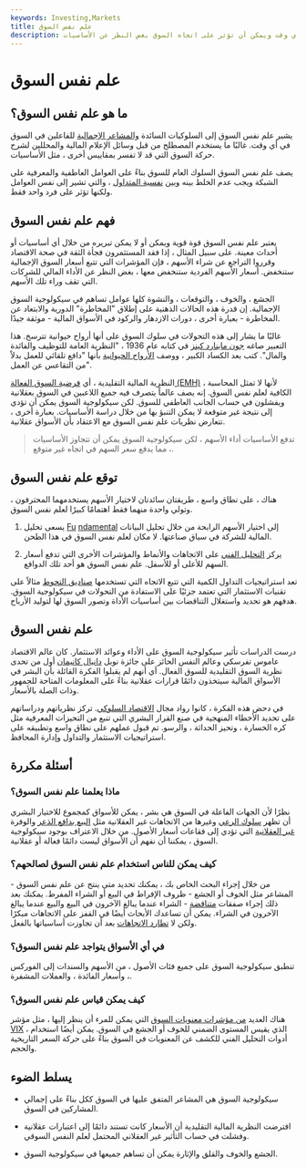 ```yaml
---
keywords: Investing,Markets
title: علم نفس السوق
description: تشير سيكولوجية السوق إلى المشاعر السائدة لدى المستثمرين في أي وقت ويمكن أن تؤثر على اتجاه السوق بغض النظر عن الأساسيات.
---
```


# علم نفس السوق
## ما هو علم نفس السوق؟

يشير علم نفس السوق إلى السلوكيات السائدة [والمشاعر الإجمالية](/marketsentiment) للفاعلين في السوق في أي وقت. غالبًا ما يستخدم المصطلح من قبل وسائل الإعلام المالية والمحللين لشرح حركة السوق التي قد لا تفسر بمقاييس أخرى ، مثل الأساسيات.

يصف علم نفس السوق السلوك العام للسوق بناءً على العوامل العاطفية والمعرفية على الشبكة ويجب عدم الخلط بينه وبين [نفسية المتداول](/trading-psychology) ، والتي تشير إلى نفس العوامل ولكنها تؤثر على فرد واحد فقط.

## فهم علم نفس السوق

يعتبر علم نفس السوق قوة قوية ويمكن أو لا يمكن تبريره من خلال أي أساسيات أو أحداث معينة. على سبيل المثال ، إذا فقد المستثمرون فجأة الثقة في صحة الاقتصاد وقرروا التراجع عن شراء الأسهم ، فإن المؤشرات التي تتبع أسعار السوق الإجمالية ستنخفض. أسعار الأسهم الفردية ستنخفض معها ، بغض النظر عن الأداء المالي للشركات التي تقف وراء تلك الأسهم.

الجشع ، والخوف ، والتوقعات ، والنشوة كلها عوامل تساهم في سيكولوجية السوق الإجمالية. إن قدرة هذه الحالات الذهنية على إطلاق "المخاطرة" الدورية والابتعاد عن المخاطرة - بعبارة أخرى ، دورات الازدهار والركود في الأسواق المالية - موثقة جيدًا.

غالبًا ما يشار إلى هذه التحولات في سلوك السوق على أنها أرواح حيوانية تترسخ. هذا التعبير صاغه [جون ماينارد كينز](/john_maynard_keynes) في كتابه عام 1936 ، "النظرية العامة للتوظيف والفائدة والمال". كتب بعد الكساد الكبير ، ووصف [الأرواح الحيوانية](/animal-spirits) بأنها "دافع تلقائي للعمل بدلاً من التقاعس عن العمل".

النظرية المالية التقليدية ، أي [فرضية السوق الفعالة (EMH)](/efficientmarkethypothesis) ، لأنها لا تمثل المحاسبة الكافية لعلم نفس السوق. إنه يصف عالماً يتصرف فيه جميع اللاعبين في السوق بعقلانية ويفشلون في حساب الجانب العاطفي للسوق. لكن سيكولوجية السوق يمكن أن تؤدي إلى نتيجة غير متوقعة لا يمكن التنبؤ بها من خلال دراسة الأساسيات. بعبارة أخرى ، تتعارض نظريات علم نفس السوق مع الاعتقاد بأن الأسواق عقلانية.

> تدفع الأساسيات أداء الأسهم ، لكن سيكولوجية السوق يمكن أن تتجاوز الأساسيات ، مما يدفع سعر السهم في اتجاه غير متوقع.

>

## توقع علم نفس السوق

هناك ، على نطاق واسع ، طريقتان سائدتان لاختيار الأسهم يستخدمهما المحترفون ، وتولي واحدة منهما فقط اهتمامًا كبيرًا لعلم نفس السوق.

1. يسعى تحليل [Fu](/fundamentalanalysis) [ndamental](/fundamentalanalysis) إلى اختيار الأسهم الرابحة من خلال تحليل البيانات المالية للشركة في سياق صناعتها. لا مكان لعلم نفس السوق في هذا الطحن.

1. يركز [التحليل الفني](/technicalanalysis) على الاتجاهات والأنماط والمؤشرات الأخرى التي تدفع أسعار السهم للأعلى أو للأسفل. علم نفس السوق هو أحد تلك الدوافع.

تعد استراتيجيات التداول الكمية التي تتبع الاتجاه التي تستخدمها [صناديق التحوط](/hedgefund) مثالاً على تقنيات الاستثمار التي تعتمد جزئيًا على الاستفادة من التحولات في سيكولوجية السوق. هدفهم هو تحديد واستغلال التناقضات بين أساسيات الأداة وتصور السوق لها لتوليد الأرباح.

## علم نفس السوق

درست الدراسات تأثير سيكولوجية السوق على الأداء وعوائد الاستثمار. كان عالم الاقتصاد عاموس تفرسكي وعالم النفس الحائز على جائزة نوبل [دانيال كانيمان](/daniel-kahneman) أول من تحدى نظرية السوق التقليدية للسوق الفعال. أي أنهم لم يقبلوا الفكرة القائلة بأن البشر في الأسواق المالية سيتخذون دائمًا قرارات عقلانية بناءً على المعلومات المتاحة للجمهور وذات الصلة بالأسعار.

في دحض هذه الفكرة ، كانوا رواد مجال [الاقتصاد السلوكي](/behavioraleconomics). تركز نظرياتهم ودراساتهم على تحديد الأخطاء المنهجية في صنع القرار البشري التي تنبع من التحيزات المعرفية مثل كره الخسارة ، وتحيز الحداثة ، والرسو. تم قبول عملهم على نطاق واسع وتطبيقه على استراتيجيات الاستثمار والتداول وإدارة المحافظ.

## أسئلة مكررة

### ماذا يعلمنا علم نفس السوق؟

نظرًا لأن الجهات الفاعلة في السوق هي بشر ، يمكن للأسواق كمجموع للاختيار البشري أن تظهر [سلوك الرعي](/herdinstinct) وغيرها من الاتجاهات غير العقلانية مثل [البيع بدافع الذعر](/panicselling) والوفرة [غير العقلانية](/irrationalexuberance) التي تؤدي إلى فقاعات أسعار الأصول. من خلال الاعتراف بوجود سيكولوجية السوق ، يمكننا أن نفهم أن الأسواق ليست دائمًا فعالة أو عقلانية.

### كيف يمكن للناس استخدام علم نفس السوق لصالحهم؟

من خلال إجراء البحث الخاص بك ، يمكنك تحديد متى ينتج عن علم نفس السوق - المشاعر مثل الخوف أو الجشع - ظروف الإفراط في البيع أو الشراء المفرط. يمكنك بعد ذلك إجراء صفقات [متناقضة](/contrarian) - الشراء عندما يبالغ الآخرون في البيع والبيع عندما يبالغ الآخرون في الشراء. يمكن أن تساعدك الأبحاث أيضًا في القفز على الاتجاهات مبكرًا ولكن لا [تطارد الاتجاهات](/chasingthemarket) بعد أن تجاوزت أساسياتها بالفعل.

### في أي الأسواق يتواجد علم نفس السوق؟

تنطبق سيكولوجية السوق على جميع فئات الأصول ، من الأسهم والسندات إلى الفوركس ، وأسعار الفائدة ، والعملات المشفرة.

### كيف يمكن قياس علم نفس السوق؟

هناك العديد [من مؤشرات معنويات السوق](/sentimentindicator) التي يمكن للمرء أن ينظر إليها ، مثل مؤشر [VIX](/vix) ، الذي يقيس المستوى الضمني للخوف أو الجشع في السوق. يمكن أيضًا استخدام أدوات التحليل الفني للكشف عن المعنويات في السوق بناءً على حركة السعر التاريخية والحجم.

## يسلط الضوء

- سيكولوجية السوق هي المشاعر المتفق عليها في السوق ككل بناءً على إجمالي المشاركين في السوق.

- افترضت النظرية المالية التقليدية أن الأسعار كانت تستند دائمًا إلى اعتبارات عقلانية وفشلت في حساب التأثير غير العقلاني المحتمل لعلم النفس السوقي.

- الجشع والخوف والقلق والإثارة يمكن أن تساهم جميعها في سيكولوجية السوق.

